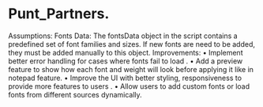 # Punt_Partners.

Assumptions:
Fonts Data: The fontsData object in the script contains a predefined set of font families and sizes. If new fonts are need to be added, they must be added manually to this object.
Improvements:
•  Implement better error handling for cases where fonts fail to load .
•  Add a preview feature to show how each font and weight will look before applying it like in notepad feature.
•  Improve the UI with better styling, responsiveness to provide more features to users .
•	Allow users to add custom fonts or load fonts from different sources dynamically.




